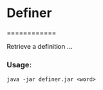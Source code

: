 # Definer
============

Retrieve a definition ...

### Usage:

```
java -jar definer.jar <word>
```
